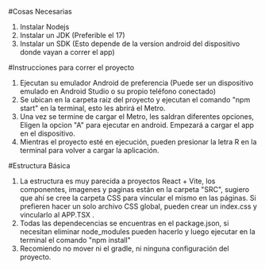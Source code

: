 #Cosas Necesarias

1. Instalar Nodejs
2. Instalar un JDK (Preferible el 17)
3. Instalar un SDK (Esto depende de la version android del dispositivo donde vayan a correr el app)

#Instrucciones para correr el proyecto
1. Ejecutan su emulador Android de preferencia (Puede ser un dispositivo emulado en Android Studio o su propio teléfono conectado)
2. Se ubican en la carpeta raiz del proyecto y ejecutan el comando "npm start" en la terminal, esto les abrirá el Metro.
3. Una vez se termine de cargar el Metro, les saldran diferentes opciones, Eligen la opcion "A" para ejecutar en android. Empezará a cargar el app en el dispositivo.
4. Mientras el proyecto esté en ejecución, pueden presionar la letra R en la terminal para volver a cargar la aplicación.


#Estructura Básica
1. La estructura es muy parecida a proyectos React + Vite, los componentes, imagenes y paginas están en la carpeta "SRC", sugiero que ahí se cree la carpeta CSS para vincular el mismo en las páginas. Si prefieren hacer un solo archivo CSS global, pueden crear un index.css y vincularlo al APP.TSX .
2. Todas las dependecencias se encuentras en el package.json, si necesitan eliminar node_modules pueden hacerlo y luego ejecutar en la terminal el comando "npm install"
3. Recomiendo no mover ni el gradle, ni ninguna configuración del proyecto.